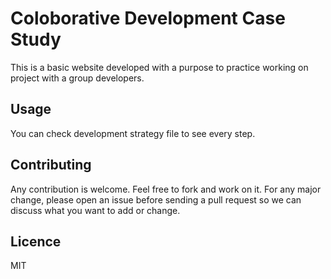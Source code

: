 # Coloborative Development Case Study

This is a basic website developed with a purpose to practice working on project with a group developers.

## Usage

You can check development strategy file to see every step.

## Contributing

Any contribution is welcome. Feel free to fork and work on it. For any major change, please open an issue before sending a pull request so we can discuss what you want to add or change.

## Licence 

MIT